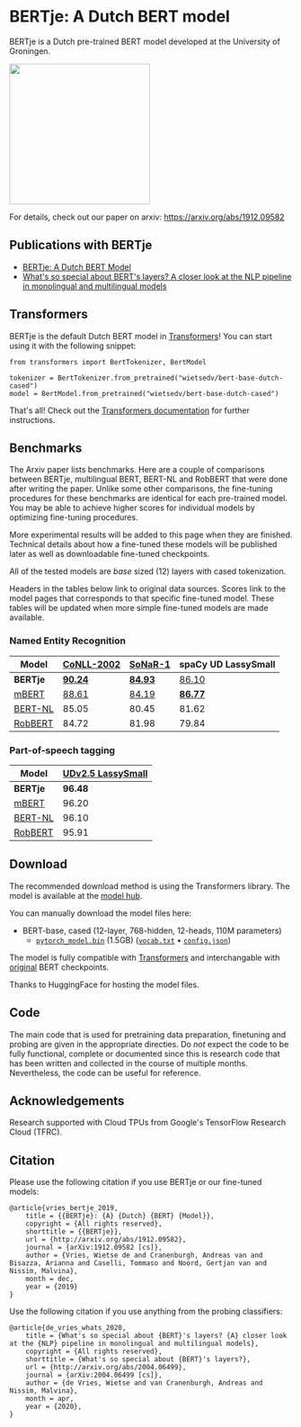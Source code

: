 # BERTje: A Dutch BERT model

BERTje is a Dutch pre-trained BERT model developed at the University of Groningen.

<img src="/bertje.png" height="250">

For details, check out our paper on arxiv: https://arxiv.org/abs/1912.09582


## Publications with BERTje

  - [BERTje: A Dutch BERT Model](https://arxiv.org/abs/1912.09582)
  - [What's so special about BERT's layers? A closer look at the NLP pipeline in monolingual and multilingual models](https://arxiv.org/abs/2004.06499)


## Transformers

BERTje is the default Dutch BERT model in [Transformers](https://github.com/huggingface/transformers)! You can start using it with the following snippet:

```
from transformers import BertTokenizer, BertModel

tokenizer = BertTokenizer.from_pretrained("wietsedv/bert-base-dutch-cased")
model = BertModel.from_pretrained("wietsedv/bert-base-dutch-cased")
```

That's all! Check out the [Transformers documentation](https://huggingface.co/transformers/model_doc/bert.html) for further instructions.

## Benchmarks

The Arxiv paper lists benchmarks. Here are a couple of comparisons between BERTje, multilingual BERT, BERT-NL and RobBERT that were done after writing the paper. Unlike some other comparisons, the fine-tuning procedures for these benchmarks are identical for each pre-trained model. You may be able to achieve higher scores for individual models by optimizing fine-tuning procedures.

More experimental results will be added to this page when they are finished. Technical details about how a fine-tuned these models will be published later as well as downloadable fine-tuned checkpoints.

All of the tested models are *base* sized (12) layers with cased tokenization.

Headers in the tables below link to original data sources. Scores link to the model pages that corresponds to that specific fine-tuned model. These tables will be updated when more simple fine-tuned models are made available.


### Named Entity Recognition


| Model                                                                        | [CoNLL-2002](https://www.clips.uantwerpen.be/conll2002/ner/)                                  | [SoNaR-1](https://ivdnt.org/downloads/taalmaterialen/tstc-sonar-corpus)                   | spaCy UD LassySmall                                                                             |
| ---------------------------------------------------------------------------- | --------------------------------------------------------------------------------------------- | ----------------------------------------------------------------------------------------- | ----------------------------------------------------------------------------------------------- |
| **BERTje**                                                                   | [**90.24**](https://huggingface.co/wietsedv/bert-base-dutch-cased-finetuned-conll2002-ner)    | [**84.93**](https://huggingface.co/wietsedv/bert-base-dutch-cased-finetuned-sonar-ner)    | [86.10](https://huggingface.co/wietsedv/bert-base-dutch-cased-finetuned-udlassy-ner)            |
| [mBERT](https://github.com/google-research/bert/blob/master/multilingual.md) | [88.61](https://huggingface.co/wietsedv/bert-base-multilingual-cased-finetuned-conll2002-ner) | [84.19](https://huggingface.co/wietsedv/bert-base-multilingual-cased-finetuned-sonar-ner) | [**86.77**](https://huggingface.co/wietsedv/bert-base-multilingual-cased-finetuned-udlassy-ner) |
| [BERT-NL](http://textdata.nl)                                                | 85.05                                                                                         | 80.45                                                                                     | 81.62                                                                                           |
| [RobBERT](https://github.com/iPieter/RobBERT)                                | 84.72                                                                                         | 81.98                                                                                     | 79.84                                                                                           |

### Part-of-speech tagging

| Model                                                                        | [UDv2.5 LassySmall](https://universaldependencies.org/treebanks/nl_lassysmall/index.html) |
| ---------------------------------------------------------------------------- | ----------------------------------------------------------------------------------------- |
| **BERTje**                                                                   | **96.48**                                                                                 |
| [mBERT](https://github.com/google-research/bert/blob/master/multilingual.md) | 96.20                                                                                     |
| [BERT-NL](http://textdata.nl)                                                | 96.10                                                                                     |
| [RobBERT](https://github.com/iPieter/RobBERT)                                | 95.91                                                                                     |


## Download
The recommended download method is using the Transformers library. The model is available at the [model hub](https://huggingface.co/wietsedv/bert-base-dutch-cased).

You can manually download the model files here:

 - BERT-base, cased (12-layer, 768-hidden, 12-heads, 110M parameters)
   - [`pytorch_model.bin`](https://cdn.huggingface.co/wietsedv/bert-base-dutch-cased/pytorch_model.bin) (1.5GB) ([`vocab.txt`](https://cdn.huggingface.co/wietsedv/bert-base-dutch-cased/vocab.txt) • [`config.json`](https://s3.amazonaws.com/models.huggingface.co/bert/wietsedv/bert-base-dutch-cased/config.json))

The model is fully compatible with [Transformers](https://github.com/huggingface/transformers) and interchangable with [original](https://github.com/google-research/bert#pre-trained-models) BERT checkpoints.

Thanks to HuggingFace for hosting the model files.


## Code

The main code that is used for pretraining data preparation, finetuning and probing are given in the appropriate directies. Do *not* expect the code to be fully functional, complete or documented since this is research code that has been written and collected in the course of multiple months. Nevertheless, the code can be useful for reference.


## Acknowledgements
Research supported with Cloud TPUs from Google's TensorFlow Research Cloud (TFRC).


## Citation

Please use the following citation if you use BERTje or our fine-tuned models:

```
@article{vries_bertje_2019,
	title = {{BERTje}: {A} {Dutch} {BERT} {Model}},
	copyright = {All rights reserved},
	shorttitle = {{BERTje}},
	url = {http://arxiv.org/abs/1912.09582},
	journal = {arXiv:1912.09582 [cs]},
	author = {Vries, Wietse de and Cranenburgh, Andreas van and Bisazza, Arianna and Caselli, Tommaso and Noord, Gertjan van and Nissim, Malvina},
	month = dec,
	year = {2019}
}
```

Use the following citation if you use anything from the probing classifiers:

```
@article{de_vries_whats_2020,
	title = {What's so special about {BERT}'s layers? {A} closer look at the {NLP} pipeline in monolingual and multilingual models},
	copyright = {All rights reserved},
	shorttitle = {What's so special about {BERT}'s layers?},
	url = {http://arxiv.org/abs/2004.06499},
	journal = {arXiv:2004.06499 [cs]},
	author = {de Vries, Wietse and van Cranenburgh, Andreas and Nissim, Malvina},
	month = apr,
	year = {2020},
}
```
